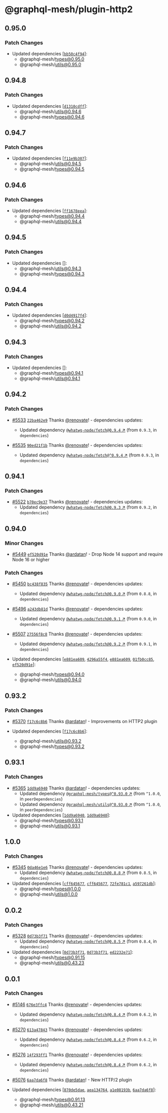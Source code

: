 # @graphql-mesh/plugin-http2

## 0.95.0

### Patch Changes

- Updated dependencies
  [[`bb50c4f94`](https://github.com/Urigo/graphql-mesh/commit/bb50c4f941caa59d69186d1415dce5773596e8bc)]:
  - @graphql-mesh/types@0.95.0
  - @graphql-mesh/utils@0.95.0

## 0.94.8

### Patch Changes

- Updated dependencies
  [[`d1310cdff`](https://github.com/Urigo/graphql-mesh/commit/d1310cdff53c53d5342e28b7c0c1af1dd25c6c75)]:
  - @graphql-mesh/utils@0.94.6
  - @graphql-mesh/types@0.94.6

## 0.94.7

### Patch Changes

- Updated dependencies
  [[`f11e9b307`](https://github.com/Urigo/graphql-mesh/commit/f11e9b307f1336d5ead9a75befdb61de963c6c5b)]:
  - @graphql-mesh/utils@0.94.5
  - @graphql-mesh/types@0.94.5

## 0.94.6

### Patch Changes

- Updated dependencies
  [[`ff1678eea`](https://github.com/Urigo/graphql-mesh/commit/ff1678eeabec67edaa4991b938ef81437cd9361e)]:
  - @graphql-mesh/types@0.94.4
  - @graphql-mesh/utils@0.94.4

## 0.94.5

### Patch Changes

- Updated dependencies []:
  - @graphql-mesh/utils@0.94.3
  - @graphql-mesh/types@0.94.3

## 0.94.4

### Patch Changes

- Updated dependencies
  [[`d0d4917f4`](https://github.com/Urigo/graphql-mesh/commit/d0d4917f405d7d6acfba62abef38909e1398ce7c)]:
  - @graphql-mesh/types@0.94.2
  - @graphql-mesh/utils@0.94.2

## 0.94.3

### Patch Changes

- Updated dependencies []:
  - @graphql-mesh/types@0.94.1
  - @graphql-mesh/utils@0.94.1

## 0.94.2

### Patch Changes

- [#5533](https://github.com/Urigo/graphql-mesh/pull/5533)
  [`22ba462e9`](https://github.com/Urigo/graphql-mesh/commit/22ba462e99dd207674851d217355f25ee825c0a4)
  Thanks [@renovate](https://github.com/apps/renovate)! - dependencies updates:

  - Updated dependency
    [`@whatwg-node/fetch@0.9.4` ↗︎](https://www.npmjs.com/package/@whatwg-node/fetch/v/0.9.4) (from
    `0.9.3`, in `dependencies`)

- [#5535](https://github.com/Urigo/graphql-mesh/pull/5535)
  [`90ed21f1b`](https://github.com/Urigo/graphql-mesh/commit/90ed21f1b70408179c4c83417b077da9ab6935c9)
  Thanks [@renovate](https://github.com/apps/renovate)! - dependencies updates:
  - Updated dependency
    [`@whatwg-node/fetch@^0.9.4` ↗︎](https://www.npmjs.com/package/@whatwg-node/fetch/v/0.9.4)
    (from `0.9.3`, in `dependencies`)

## 0.94.1

### Patch Changes

- [#5522](https://github.com/Urigo/graphql-mesh/pull/5522)
  [`b70ec9e37`](https://github.com/Urigo/graphql-mesh/commit/b70ec9e37dc219a6f90ced496b973f0b7c6803bb)
  Thanks [@renovate](https://github.com/apps/renovate)! - dependencies updates:
  - Updated dependency
    [`@whatwg-node/fetch@0.9.3` ↗︎](https://www.npmjs.com/package/@whatwg-node/fetch/v/0.9.3) (from
    `0.9.2`, in `dependencies`)

## 0.94.0

### Minor Changes

- [#5449](https://github.com/Urigo/graphql-mesh/pull/5449)
  [`ef520d91e`](https://github.com/Urigo/graphql-mesh/commit/ef520d91e6d1800ed63ef016ed74084261788371)
  Thanks [@ardatan](https://github.com/ardatan)! - Drop Node 14 support and require Node 16 or
  higher

### Patch Changes

- [#5450](https://github.com/Urigo/graphql-mesh/pull/5450)
  [`bc438f835`](https://github.com/Urigo/graphql-mesh/commit/bc438f83549599a544d956ccbb931cf44fb834f4)
  Thanks [@renovate](https://github.com/apps/renovate)! - dependencies updates:

  - Updated dependency
    [`@whatwg-node/fetch@0.9.0` ↗︎](https://www.npmjs.com/package/@whatwg-node/fetch/v/0.9.0) (from
    `0.8.8`, in `dependencies`)

- [#5496](https://github.com/Urigo/graphql-mesh/pull/5496)
  [`a243db81d`](https://github.com/Urigo/graphql-mesh/commit/a243db81d6c60e6b43096f687ef65edfb1843a1a)
  Thanks [@renovate](https://github.com/apps/renovate)! - dependencies updates:

  - Updated dependency
    [`@whatwg-node/fetch@0.9.1` ↗︎](https://www.npmjs.com/package/@whatwg-node/fetch/v/0.9.1) (from
    `0.9.0`, in `dependencies`)

- [#5507](https://github.com/Urigo/graphql-mesh/pull/5507)
  [`27556f8c8`](https://github.com/Urigo/graphql-mesh/commit/27556f8c838b0c83ecc85a22e03b18529a96b11f)
  Thanks [@renovate](https://github.com/apps/renovate)! - dependencies updates:
  - Updated dependency
    [`@whatwg-node/fetch@0.9.2` ↗︎](https://www.npmjs.com/package/@whatwg-node/fetch/v/0.9.2) (from
    `0.9.1`, in `dependencies`)
- Updated dependencies
  [[`e881ea609`](https://github.com/Urigo/graphql-mesh/commit/e881ea609a1d355356c1dc04c7a42b00b6e86e0d),
  [`4296a55f4`](https://github.com/Urigo/graphql-mesh/commit/4296a55f4a6fb1c8e1701403cfe88067255ae9b7),
  [`e881ea609`](https://github.com/Urigo/graphql-mesh/commit/e881ea609a1d355356c1dc04c7a42b00b6e86e0d),
  [`01fb0cc85`](https://github.com/Urigo/graphql-mesh/commit/01fb0cc858dfbf2cd931d1b08b0749a0b82b232c),
  [`ef520d91e`](https://github.com/Urigo/graphql-mesh/commit/ef520d91e6d1800ed63ef016ed74084261788371)]:
  - @graphql-mesh/types@0.94.0
  - @graphql-mesh/utils@0.94.0

## 0.93.2

### Patch Changes

- [#5370](https://github.com/Urigo/graphql-mesh/pull/5370)
  [`f17c6c8b6`](https://github.com/Urigo/graphql-mesh/commit/f17c6c8b6d47328ad0727079b1be2b685553830c)
  Thanks [@ardatan](https://github.com/ardatan)! - Improvements on HTTP2 plugin

- Updated dependencies
  [[`f17c6c8b6`](https://github.com/Urigo/graphql-mesh/commit/f17c6c8b6d47328ad0727079b1be2b685553830c)]:
  - @graphql-mesh/utils@0.93.2
  - @graphql-mesh/types@0.93.2

## 0.93.1

### Patch Changes

- [#5365](https://github.com/Urigo/graphql-mesh/pull/5365)
  [`1dd9a6940`](https://github.com/Urigo/graphql-mesh/commit/1dd9a694092094c7f00c6ca53686becadee62cb8)
  Thanks [@ardatan](https://github.com/ardatan)! - dependencies updates:
  - Updated dependency
    [`@graphql-mesh/types@^0.93.0` ↗︎](https://www.npmjs.com/package/@graphql-mesh/types/v/0.93.0)
    (from `^1.0.0`, in `peerDependencies`)
  - Updated dependency
    [`@graphql-mesh/utils@^0.93.0` ↗︎](https://www.npmjs.com/package/@graphql-mesh/utils/v/0.93.0)
    (from `^1.0.0`, in `peerDependencies`)
- Updated dependencies
  [[`1dd9a6940`](https://github.com/Urigo/graphql-mesh/commit/1dd9a694092094c7f00c6ca53686becadee62cb8),
  [`1dd9a6940`](https://github.com/Urigo/graphql-mesh/commit/1dd9a694092094c7f00c6ca53686becadee62cb8)]:
  - @graphql-mesh/types@0.93.1
  - @graphql-mesh/utils@0.93.1

## 1.0.0

### Patch Changes

- [#5345](https://github.com/Urigo/graphql-mesh/pull/5345)
  [`0da46e1e6`](https://github.com/Urigo/graphql-mesh/commit/0da46e1e6de9d9f49e1a4444784689a992f4e678)
  Thanks [@renovate](https://github.com/apps/renovate)! - dependencies updates:
  - Updated dependency
    [`@whatwg-node/fetch@0.8.8` ↗︎](https://www.npmjs.com/package/@whatwg-node/fetch/v/0.8.8) (from
    `0.8.5`, in `dependencies`)
- Updated dependencies
  [[`cff645677`](https://github.com/Urigo/graphql-mesh/commit/cff645677c680e248ed718e5bb98ece5a41f9c0f),
  [`cff645677`](https://github.com/Urigo/graphql-mesh/commit/cff645677c680e248ed718e5bb98ece5a41f9c0f),
  [`72fe781c1`](https://github.com/Urigo/graphql-mesh/commit/72fe781c15f20ad2af792b8245aedfdcc742e048),
  [`a597261db`](https://github.com/Urigo/graphql-mesh/commit/a597261dbb4f18c47bf7323695e853950ae500df)]:
  - @graphql-mesh/types@1.0.0
  - @graphql-mesh/utils@1.0.0

## 0.0.2

### Patch Changes

- [#5328](https://github.com/Urigo/graphql-mesh/pull/5328)
  [`0d73b3f71`](https://github.com/Urigo/graphql-mesh/commit/0d73b3f71e847d751eea130df62d795c3b06a192)
  Thanks [@renovate](https://github.com/apps/renovate)! - dependencies updates:
  - Updated dependency
    [`@whatwg-node/fetch@0.8.5` ↗︎](https://www.npmjs.com/package/@whatwg-node/fetch/v/0.8.5) (from
    `0.8.4`, in `dependencies`)
- Updated dependencies
  [[`0d73b3f71`](https://github.com/Urigo/graphql-mesh/commit/0d73b3f71e847d751eea130df62d795c3b06a192),
  [`0d73b3f71`](https://github.com/Urigo/graphql-mesh/commit/0d73b3f71e847d751eea130df62d795c3b06a192),
  [`ed2232e71`](https://github.com/Urigo/graphql-mesh/commit/ed2232e715c1dadc3817d8b3b469f75ddbae6ac6)]:
  - @graphql-mesh/types@0.91.15
  - @graphql-mesh/utils@0.43.23

## 0.0.1

### Patch Changes

- [#5146](https://github.com/Urigo/graphql-mesh/pull/5146)
  [`676e3ffc4`](https://github.com/Urigo/graphql-mesh/commit/676e3ffc4fe90550f69a709bbaf725815f1d50bd)
  Thanks [@renovate](https://github.com/apps/renovate)! - dependencies updates:

  - Updated dependency
    [`@whatwg-node/fetch@0.8.4` ↗︎](https://www.npmjs.com/package/@whatwg-node/fetch/v/0.8.4) (from
    `0.6.2`, in `dependencies`)

- [#5270](https://github.com/Urigo/graphql-mesh/pull/5270)
  [`613a47843`](https://github.com/Urigo/graphql-mesh/commit/613a47843f6ec8cd9a83cf86b4a51880e741aba1)
  Thanks [@renovate](https://github.com/apps/renovate)! - dependencies updates:

  - Updated dependency
    [`@whatwg-node/fetch@0.8.4` ↗︎](https://www.npmjs.com/package/@whatwg-node/fetch/v/0.8.4) (from
    `0.6.2`, in `dependencies`)

- [#5276](https://github.com/Urigo/graphql-mesh/pull/5276)
  [`14f293ff1`](https://github.com/Urigo/graphql-mesh/commit/14f293ff155206c8f3bc83dbfc6845608bd94d92)
  Thanks [@renovate](https://github.com/apps/renovate)! - dependencies updates:

  - Updated dependency
    [`@whatwg-node/fetch@0.8.4` ↗︎](https://www.npmjs.com/package/@whatwg-node/fetch/v/0.8.4) (from
    `0.6.2`, in `dependencies`)

- [#5076](https://github.com/Urigo/graphql-mesh/pull/5076)
  [`6aa7da6f8`](https://github.com/Urigo/graphql-mesh/commit/6aa7da6f8492adb1af5598e501d089b7b008637a)
  Thanks [@ardatan](https://github.com/ardatan)! - New HTTP/2 plugin

- Updated dependencies
  [[`870de5dae`](https://github.com/Urigo/graphql-mesh/commit/870de5dae08a7e43d9aa0f52d5d504cffb4d8fc8),
  [`aea134764`](https://github.com/Urigo/graphql-mesh/commit/aea1347645c322437ed6ccfadabcfc23065bc9c8),
  [`a1e08193b`](https://github.com/Urigo/graphql-mesh/commit/a1e08193be3ac8cab5f6f8c84025f934134369b6),
  [`6aa7da6f8`](https://github.com/Urigo/graphql-mesh/commit/6aa7da6f8492adb1af5598e501d089b7b008637a)]:
  - @graphql-mesh/types@0.91.13
  - @graphql-mesh/utils@0.43.21
